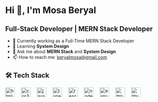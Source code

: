 # Hi 👋, I'm Mosa Beryal

## Full-Stack Developer | MERN Stack Developer

- 🔭 Currently working as a Full-Time MERN Stack Developer
- 🌱 Learning **System Design**
- 💬 Ask me about **MERN Stack** and **System Design**
- 📫 How to reach me: [beryalmosa@gmail.com](mailto:beryalmosa@gmail.com)

## 🛠️ Tech Stack

<img src="https://cdn.jsdelivr.net/gh/devicons/devicon/icons/html5/html5-original.svg" height="30" alt="html5 logo"  /> <img width="12" />
<img src="https://cdn.jsdelivr.net/gh/devicons/devicon/icons/css3/css3-original.svg" height="30" alt="css3 logo"  /> <img width="12" />
<img src="https://cdn.jsdelivr.net/gh/devicons/devicon/icons/javascript/javascript-original.svg" height="30" alt="javascript logo"  /> <img width="12" />
<img src="https://cdn.jsdelivr.net/gh/devicons/devicon/icons/typescript/typescript-original.svg" height="30" alt="typescript logo"  /> <img width="12" />
<img src="https://cdn.jsdelivr.net/gh/devicons/devicon/icons/react/react-original.svg" height="30" alt="react logo"  /> <img width="12" />
<img src="https://cdn.jsdelivr.net/gh/devicons/devicon/icons/nodejs/nodejs-original.svg" height="30" alt="nodejs logo"  /> <img width="12" />
<img src="https://cdn.jsdelivr.net/gh/devicons/devicon/icons/express/express-original.svg" height="30" alt="express logo"  /> <img width="12" />
<img src="https://cdn.jsdelivr.net/gh/devicons/devicon/icons/mongodb/mongodb-original.svg" height="30" alt="mongodb logo"  /> <img width="12" />
<img src="https://cdn.jsdelivr.net/gh/devicons/devicon/icons/mysql/mysql-original.svg" height="30" alt="mysql logo"  />
